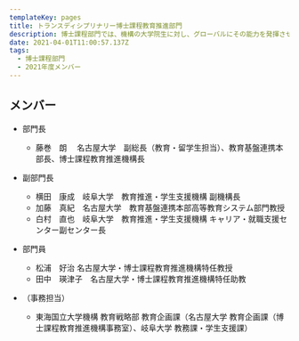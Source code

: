 ```yaml
---
templateKey: pages
title: トランスディシプリナリー博士課程教育推進部門
description: 博⼠課程部⾨では、機構の大学院生に対し、グローバルにその能力を発揮させるために、自分の専門領域の深い学識と卓越した能力に加えて、関係者との協働ネットワークを創造発展させる能力の育成を行います。
date: 2021-04-01T11:00:57.137Z
tags:
  - 博⼠課程部⾨
  - 2021年度メンバー
---
```

## メンバー

* 部門長

  * 藤巻　朗　 名古屋大学　副総長（教育・留学生担当）、教育基盤連携本部長、博士課程教育推進機構長
* 副部門長

  * 横田　康成　岐阜大学　教育推進・学生支援機構 副機構長
  * 加藤　真紀　名古屋大学　教育基盤連携本部高等教育システム部門教授
  * 白村　直也　岐阜大学　教育推進・学生支援機構 キャリア・就職支援センター副センター長
* 部門員

  * 松浦　好治	名古屋大学・博士課程教育推進機構特任教授
  * 田中　瑛津子　名古屋大学・博士課程教育推進機構特任助教
* （事務担当）

  * 東海国立大学機構 教育戦略部 教育企画課（名古屋大学 教育企画課（博士課程教育推進機構事務室）、岐阜大学 教務課・学生支援課）
